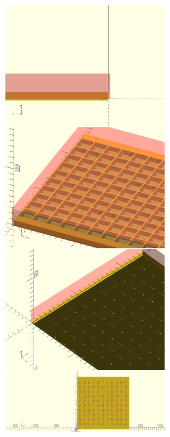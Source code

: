 ![scalable wClock](01.gif)
<br>
![scalable wClock](02.gif)
<br>
![scalable wClock](03.gif)
<br>
![scalable wClock](04.gif)
<br>
